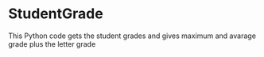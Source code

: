 # StudentGrade
This Python code gets the student grades and gives maximum and avarage grade plus the letter grade 

